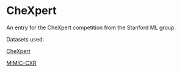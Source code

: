CheXpert
==============================

An entry for the CheXpert competition from the Stanford ML group.

Datasets used:

[CheXpert](https://stanfordmlgroup.github.io/competitions/chexpert/)

[MIMIC-CXR](https://physionet.org/physiobank/database/mimiccxr/)

